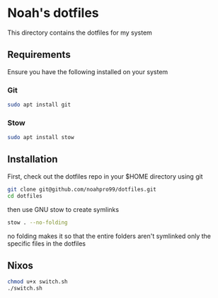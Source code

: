 # Noah's dotfiles

This directory contains the dotfiles for my system

## Requirements

Ensure you have the following installed on your system

### Git

```bash
sudo apt install git
```

### Stow

```bash
sudo apt install stow
```

## Installation

First, check out the dotfiles repo in your $HOME directory using git

```bash
git clone git@github.com/noahpro99/dotfiles.git
cd dotfiles
```

then use GNU stow to create symlinks

```bash
stow . --no-folding
```

no folding makes it so that the entire folders aren't symlinked only the specific files in the dotfiles

## Nixos

```bash
chmod u+x switch.sh
./switch.sh
```
